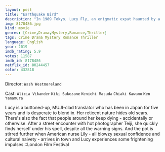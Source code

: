 ```yaml
---
layout: post
title: "Earthquake Bird"
description: "In 1989 Tokyo, Lucy Fly, an enigmatic expat haunted by a painful past, enters into an intense relationship with Teiji, a handsome yet similarly troubled local photographer. Lucy's imperturbable exterior begins to crack when a naive newcomer, Lily Bridges, becomes entangled in their lives and ends up missing - suspected dead..."
img: 8178486.jpg
kind: movie
genres: [Crime,Drama,Mystery,Romance,Thriller]
tags: Crime Drama Mystery Romance Thriller 
language: English
year: 2019
imdb_rating: 5.9
votes: 11587
imdb_id: 8178486
netflix_id: 80244457
color: 432818
---
```

Director: `Wash Westmoreland`  

Cast: `Alicia Vikander` `Kiki Sukezane` `Kenichi Masuda` `Chiaki Kawamo` `Ken Yamamura` 

Lucy is a buttoned-up, MUJI-clad translator who has been in Japan for five years and is desperate to blend in. Her reticent nature hides old scars. There's also the fact that people around her keep dying - accidentally or otherwise. After a street encounter with hot photographer Teiji, she quickly finds herself under his spell, despite all the warning signs. And the pot is stirred further when American nurse Lily - all blowzy sexual confidence and cultural naivety - arrives in town and Lucy experiences some frightening impulses.::London Film Festival